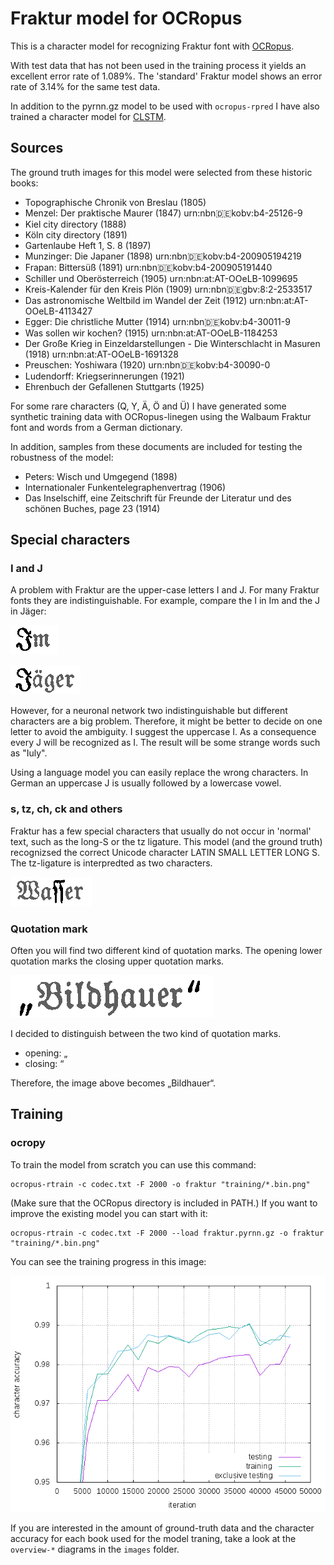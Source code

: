 # Fraktur model for OCRopus

This is a character model for recognizing Fraktur font with [OCRopus](https://github.com/tmbdev/ocropy). 

With test data that has not been used in the training process it yields an excellent error rate of 1.089%. The 'standard' Fraktur model shows an error rate of 3.14% for the same test data.

In addition to the pyrnn.gz model to be used with `ocropus-rpred` I have also trained a character model for [CLSTM](https://github.com/tmbdev/clstm). 


## Sources

The ground truth images for this model were selected from these historic books:

- Topographische Chronik von Breslau  (1805)
- Menzel: Der praktische Maurer  (1847) urn:nbn:de:kobv:b4-25126-9
- Kiel city directory (1888)
- Köln city directory (1891)
- Gartenlaube Heft 1, S. 8 (1897)
- Munzinger: Die Japaner (1898) urn:nbn:de:kobv:b4-200905194219
- Frapan: Bittersüß (1891) urn:nbn:de:kobv:b4-200905191440
- Schiller und Oberösterreich (1905) urn:nbn:at:AT-OOeLB-1099695
- Kreis-Kalender für den Kreis Plön (1909) urn:nbn:de:gbv:8:2-2533517
- Das astronomische Weltbild im Wandel der Zeit (1912) urn:nbn:at:AT-OOeLB-4113427
- Egger: Die christliche Mutter (1914) urn:nbn:de:kobv:b4-30011-9
- Was sollen wir kochen? (1915)  urn:nbn:at:AT-OOeLB-1184253
- Der Große Krieg in Einzeldarstellungen - Die Winterschlacht in Masuren  (1918) urn:nbn:at:AT-OOeLB-1691328 
- Preuschen: Yoshiwara (1920) urn:nbn:de:kobv:b4-30090-0
- Ludendorff: Kriegserinnerungen (1921)
- Ehrenbuch der Gefallenen Stuttgarts (1925)

For some rare characters (Q, Y, Ä, Ö and Ü) I have generated some synthetic training data with OCRopus-linegen using the Walbaum Fraktur font and words from a German dictionary.

In addition, samples from these documents are included for testing the robustness of the model:

- Peters: Wisch und Umgegend (1898) 
- Internationaler Funkentelegraphenvertrag (1906)
- Das Inselschiff, eine Zeitschrift für Freunde der Literatur und des schönen Buches, page 23 (1914)

## Special characters

### I and J

A problem with Fraktur are the upper-case letters I and J. For many Fraktur fonts they are indistinguishable. For example, compare the I in Im and the J in Jäger:

![Im](images/I.png)

![Jäger](images/J.png)

However, for a neuronal network two indistinguishable but different characters are a big problem. Therefore, it might be better to decide on one letter to avoid the ambiguity. I suggest the uppercase I. As a consequence every J will be recognized as I. The result will be some strange words such as "Iuly". 

Using a language model you can easily replace the wrong characters. In German an uppercase J is usually followed by a lowercase vowel. 

### s, tz, ch, ck and others

Fraktur has a few special characters that usually do not occur in 'normal' text, such as the long-S or the tz ligature. This model (and the ground truth) recognizsed the correct Unicode character LATIN SMALL LETTER LONG S. The tz-ligature is interpredted as two characters. 

![Wasser](images/long-s.png)

### Quotation mark

Often you will find two different kind of quotation marks. The opening lower quotation marks the closing upper quotation marks.

![„Bildhauer“](images/quot.png)

I decided to distinguish between the two kind of quotation marks. 

- opening: „
- closing: “

Therefore, the image above becomes „Bildhauer“.

## Training
### ocropy
To train the model from scratch you can use this command:

	ocropus-rtrain -c codec.txt -F 2000 -o fraktur "training/*.bin.png"

(Make sure that the OCRopus directory is included in PATH.) If you want to improve the existing model you can start with it:

	ocropus-rtrain -c codec.txt -F 2000 --load fraktur.pyrnn.gz -o fraktur "training/*.bin.png"

You can see the training progress in this image:

![diagram showing the training progress](images/accuracy.png)

If you are interested in the amount of ground-truth data  and the character accuracy for each book used for the model traning, take a look at the `overview-*` diagrams in the `images` folder.
